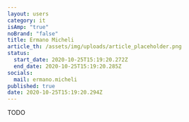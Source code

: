 ```yaml
---
layout: users
category: it
isAmp: "true"
noBrand: "false"
title: Ermano Micheli
article_th: /assets/img/uploads/article_placeholder.png
status:
  start_date: 2020-10-25T15:19:20.272Z
  end_date: 2020-10-25T15:19:20.285Z
socials:
  mail: ermano.micheli
published: true
date: 2020-10-25T15:19:20.294Z
---
```

TODO